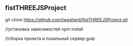 ## fistTHREEJSProject
                                                              
 git clone https://github.com/Iwasherd/fistTHREEJSProject.git
 
 //установка зависимостей
 npm install
 
 
 //сборка проекта и локальный сервер
 gulp
